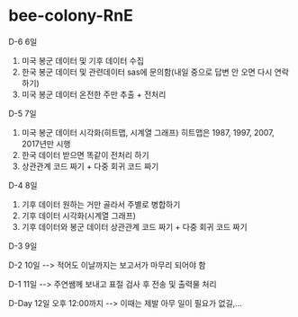 # bee-colony-RnE

D-6 6일
1. 미국 봉군 데이터 및 기후 데이터 수집
2. 한국 봉군 데이터 및 관련데이터 sas에 문의함(내일 중으로 답변 안 오면 다시 연락하기)
3. 미국 봉군 데이터 온전한 주만 추출 + 전처리

D-5 7일
1. 미국 봉군 데이터 시각화(히트맵, 시계열 그래프)
히트맵은 1987, 1997, 2007, 2017년만 시행
2. 한국 데이터 받으면 똑같이 전처리 하기
3. 상관관계 코드 짜기 + 다중 회귀 코드 짜기

D-4 8일
1. 기후 데이터 원하는 거만 골라서 주별로 병합하기
2. 기후 데이터 시각화(시계열 그래프)
3. 기후 데이터와 봉군 데이터 상관관계 코드 짜기 + 다중 회귀 코드 짜기

D-3 9일

D-2 10일  --> 적어도 이날까지는 보고서가 마무리 되어야 함

D-1 11일 --> 주연쌤께 보내고 표절 검사 후 전송 및 출력물 처리

D-Day 12일 오후 12:00까지 --> 이때는 제발 아무 일이 필요가 없길,...
